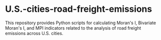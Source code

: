 # U.S.-cities-road-freight-emissions
This repository provides Python scripts for calculating Moran's I, Bivariate Moran's I, and MPI indicators related to the analysis of road freight emissions across U.S. cities.
